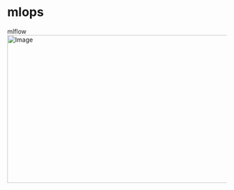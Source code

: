 # mlops

mlflow
<img width="716" height="340" alt="Image" src="https://github.com/user-attachments/assets/d7fafeab-771c-4376-9700-04ef72fb0649" />

